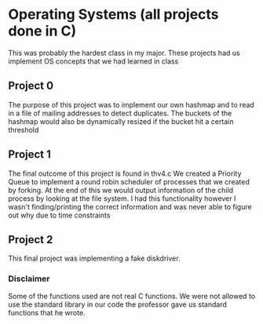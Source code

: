 # Operating Systems (all projects done in C)
This was probably the hardest class in my major. These projects had us implement OS concepts that we had learned in class

## Project 0
The purpose of this project was to implement our own hashmap and to read in a file of mailing addresses to detect duplicates. The buckets of the hashmap would also be dynamically resized if the bucket hit a certain threshold 

## Project 1
The final outcome of this project is found in thv4.c We created a Priority Queue to implement a round robin scheduler of processes that we created by forking. At the end of this we would output information of the child process by looking at the file system. I had this functionality however I wasn't finding/printing the correct information and was never able to figure out why due to time constraints

## Project 2
This final project was implementing a fake diskdriver. 


### Disclaimer
Some of the functions used are not real C functions. We were not allowed to use the standard library in our code the professor gave us standard functions that he wrote.
